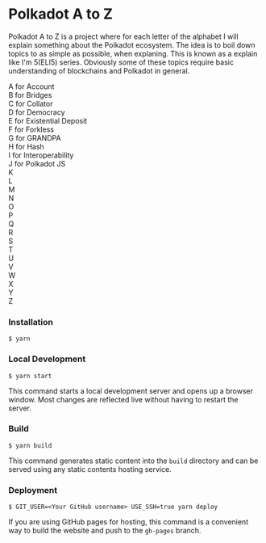 # Polkadot A to Z

Polkadot A to Z is a project where for each letter of the alphabet I will explain something about the Polkadot ecosystem. The idea is to boil down topics to as simple as possible, when explaning. This is known as a explain like I'm 5(ELI5) series. Obviously some of these topics require basic understanding of blockchains and Polkadot in general.

A for Account  
B for Bridges  
C for Collator  
D for Democracy  
E for Existential Deposit  
F for Forkless  
G for GRANDPA  
H for Hash  
I for Interoperability  
J for Polkadot JS  
K  
L  
M  
N  
O  
P  
Q  
R  
S  
T  
U  
V  
W  
X  
Y  
Z  

### Installation

```
$ yarn
```

### Local Development

```
$ yarn start
```

This command starts a local development server and opens up a browser window. Most changes are reflected live without having to restart the server.

### Build

```
$ yarn build
```

This command generates static content into the `build` directory and can be served using any static contents hosting service.

### Deployment

```
$ GIT_USER=<Your GitHub username> USE_SSH=true yarn deploy
```

If you are using GitHub pages for hosting, this command is a convenient way to build the website and push to the `gh-pages` branch.
